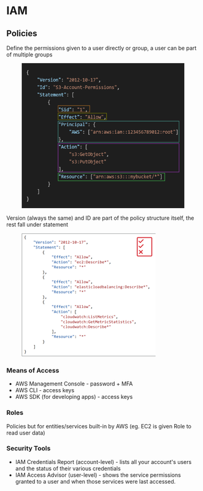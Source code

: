 # IAM

## Policies

Define the permissions given to a user directly or group, a user can be part of multiple groups

<div align="left"><figure><img src="../../.gitbook/assets/image (1) (1) (1) (1) (1) (1) (1) (1) (1).png" alt="" width="442"><figcaption></figcaption></figure></div>

Version (always the same) and ID are part of the policy structure itself, the rest fall under statement

<div align="left"><figure><img src="../../.gitbook/assets/image (2) (1) (1) (1) (1) (1) (1) (1) (1).png" alt="" width="349"><figcaption></figcaption></figure></div>

### Means of Access

* AWS Management Console - password + MFA
* AWS CLI - access keys
* AWS SDK (for developing apps) - access keys

### Roles

Policies but for entities/services built-in by AWS (eg. EC2 is given Role to read user data)

### Security Tools

* IAM Credentials Report (account-level) - lists all your account's users and the status of their various credentials
* IAM Access Advisor (user-level) - shows the service permissions granted to a user and when those services were last accessed.
